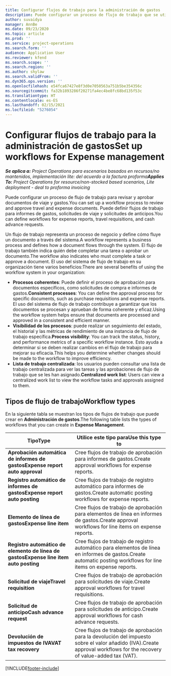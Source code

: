```yaml
---
title: Configurar flujos de trabajo para la administración de gastos
description: Puede configurar un proceso de flujo de trabajo que se utiliza para revisar y aprobar documentos de viaje y gastos.
author: suvaidya
manager: AnnBe
ms.date: 09/23/2020
ms.topic: article
ms.prod: ''
ms.service: project-operations
ms.search.form: ''
audience: Application User
ms.reviewer: kfend
ms.search.scope: ''
ms.search.region: ''
ms.author: shylaw
ms.search.validFrom: ''
ms.dyn365.ops.version: ''
ms.openlocfilehash: e54fca67427e8f3d0e7050563a751b5be354356c
ms.sourcegitcommit: fa32b1893286f20271fa4ec4be8fc68bd135f53c
ms.translationtype: HT
ms.contentlocale: es-ES
ms.lasthandoff: 02/15/2021
ms.locfileid: "5276054"
---
```

# <a name="set-up-workflows-for-expense-management"></a><span data-ttu-id="53625-103">Configurar flujos de trabajo para la administración de gastos</span><span class="sxs-lookup"><span data-stu-id="53625-103">Set up workflows for Expense management</span></span>

<span data-ttu-id="53625-104">_**Se aplica a:** Project Operations para escenarios basados en recursos/no mantenidos, implementación lite: del acuerdo a la factura proforma_</span><span class="sxs-lookup"><span data-stu-id="53625-104">_**Applies To:** Project Operations for resource/non-stocked based scenarios, Lite deployment - deal to proforma invoicing_</span></span>

<span data-ttu-id="53625-105">Puede configurar un proceso de flujo de trabajo para revisar y aprobar documentos de viaje y gastos.</span><span class="sxs-lookup"><span data-stu-id="53625-105">You can set up a workflow process to review and approve travel and expense documents.</span></span> <span data-ttu-id="53625-106">Puede definir flujos de trabajo para informes de gastos, solicitudes de viaje y solicitudes de anticipos.</span><span class="sxs-lookup"><span data-stu-id="53625-106">You can define workflows for expense reports, travel requisitions, and cash advance requests.</span></span>

<span data-ttu-id="53625-107">Un flujo de trabajo representa un proceso de negocio y define cómo fluye un documento a través del sistema.</span><span class="sxs-lookup"><span data-stu-id="53625-107">A workflow represents a business process and defines how a document flows through the system.</span></span> <span data-ttu-id="53625-108">El flujo de trabajo también indica quién debe completar una tarea o aprobar un documento.</span><span class="sxs-lookup"><span data-stu-id="53625-108">The workflow also indicates who must complete a task or approve a document.</span></span> <span data-ttu-id="53625-109">El uso del sistema de flujo de trabajo en su organización tiene varios beneficios:</span><span class="sxs-lookup"><span data-stu-id="53625-109">There are several benefits of using the workflow system in your organization:</span></span>

- <span data-ttu-id="53625-110">**Procesos coherentes**: Puede definir el proceso de aprobación para documentos específicos, como solicitudes de compra e informes de gastos.</span><span class="sxs-lookup"><span data-stu-id="53625-110">**Consistent processes**: You can define the approval process for specific documents, such as purchase requisitions and expense reports.</span></span> <span data-ttu-id="53625-111">El uso del sistema de flujo de trabajo contribuye a garantizar que los documentos se procesan y aprueban de forma coherente y eficaz.</span><span class="sxs-lookup"><span data-stu-id="53625-111">Using the workflow system helps ensure that documents are processed and approved in a consistent and efficient manner.</span></span>
- <span data-ttu-id="53625-112">**Visibilidad de los procesos**: puede realizar un seguimiento del estado, el historial y las métricas de rendimiento de una instancia de flujo de trabajo específica.</span><span class="sxs-lookup"><span data-stu-id="53625-112">**Process visibility**: You can track the status, history, and performance metrics of a specific workflow instance.</span></span> <span data-ttu-id="53625-113">Esto ayuda a determinar si se deben realizar cambios en el flujo de trabajo para mejorar su eficacia.</span><span class="sxs-lookup"><span data-stu-id="53625-113">This helps you determine whether changes should be made to the workflow to improve efficiency.</span></span>
- <span data-ttu-id="53625-114">**Lista de trabajo centralizada**: los usuarios pueden consultar una lista de trabajo centralizada para ver las tareas y las aprobaciones de flujo de trabajo que se les han asignado.</span><span class="sxs-lookup"><span data-stu-id="53625-114">**Centralized work list**: Users can view a centralized work list to view the workflow tasks and approvals assigned to them.</span></span> 

## <a name="workflow-types"></a><span data-ttu-id="53625-115">Tipos de flujo de trabajo</span><span class="sxs-lookup"><span data-stu-id="53625-115">Workflow types</span></span>

<span data-ttu-id="53625-116">En la siguiente tabla se muestran los tipos de flujos de trabajo que puede crear en **Administración de gastos**.</span><span class="sxs-lookup"><span data-stu-id="53625-116">The following table lists the types of workflows that you can create in **Expense Management**.</span></span>


|              <span data-ttu-id="53625-117"><strong>Tipo</strong></span><span class="sxs-lookup"><span data-stu-id="53625-117"><strong>Type</strong></span></span>              |                   <span data-ttu-id="53625-118"><strong>Utilice este tipo para</strong></span><span class="sxs-lookup"><span data-stu-id="53625-118"><strong>Use this type to</strong></span></span>                   |
|-------------------------------------------------|-----------------------------------------------------------------------|
|   <span data-ttu-id="53625-119"><strong>Aprobación automática de informes de gastos</strong></span><span class="sxs-lookup"><span data-stu-id="53625-119"><strong>Expense report auto approval</strong></span></span> |            <span data-ttu-id="53625-120">Cree flujos de trabajo de aprobación para informes de gastos.</span><span class="sxs-lookup"><span data-stu-id="53625-120">Create approval workflows for expense reports.</span></span>             |
|  <span data-ttu-id="53625-121"><strong>Registro automático de informes de gastos</strong></span><span class="sxs-lookup"><span data-stu-id="53625-121"><strong>Expense report auto posting</strong></span></span>   |        <span data-ttu-id="53625-122">Cree flujos de trabajo de registro automático para informes de gastos.</span><span class="sxs-lookup"><span data-stu-id="53625-122">Create automatic posting workflows for expense reports.</span></span>        |
|       <span data-ttu-id="53625-123"><strong>Elemento de línea de gastos</strong></span><span class="sxs-lookup"><span data-stu-id="53625-123"><strong>Expense line item</strong></span></span>        |     <span data-ttu-id="53625-124">Cree flujos de trabajo de aprobación para elementos de línea en informes de gastos.</span><span class="sxs-lookup"><span data-stu-id="53625-124">Create approval workflows for line items on expense reports.</span></span>      |
| <span data-ttu-id="53625-125"><strong>Registro automático de elemento de línea de gastos</strong></span><span class="sxs-lookup"><span data-stu-id="53625-125"><strong>Expense line item auto posting</strong></span></span> | <span data-ttu-id="53625-126">Cree flujos de trabajo de registro automático para elementos de línea en informes de gastos.</span><span class="sxs-lookup"><span data-stu-id="53625-126">Create automatic posting workflows for line items on expense reports.</span></span> |
|       <span data-ttu-id="53625-127"><strong>Solicitud de viaje</strong></span><span class="sxs-lookup"><span data-stu-id="53625-127"><strong>Travel requisition</strong></span></span>       |          <span data-ttu-id="53625-128">Cree flujos de trabajo de aprobación para solicitudes de viaje.</span><span class="sxs-lookup"><span data-stu-id="53625-128">Create approval workflows for travel requisitions.</span></span>           |
|      <span data-ttu-id="53625-129"><strong>Solicitud de anticipo</strong></span><span class="sxs-lookup"><span data-stu-id="53625-129"><strong>Cash advance request</strong></span></span>      |         <span data-ttu-id="53625-130">Cree flujos de trabajo de aprobación para solicitudes de anticipo.</span><span class="sxs-lookup"><span data-stu-id="53625-130">Create approval workflows for cash advance requests.</span></span>          |
|        <span data-ttu-id="53625-131"><strong>Devolución de impuestos de IVA</strong></span><span class="sxs-lookup"><span data-stu-id="53625-131"><strong>VAT tax recovery</strong></span></span>        | <span data-ttu-id="53625-132">Cree flujos de trabajo de aprobación para la devolución del impuesto sobre el valor añadido (IVA).</span><span class="sxs-lookup"><span data-stu-id="53625-132">Create approval workflows for the recovery of value-added tax (VAT).</span></span>  |


[!INCLUDE[footer-include](../includes/footer-banner.md)]